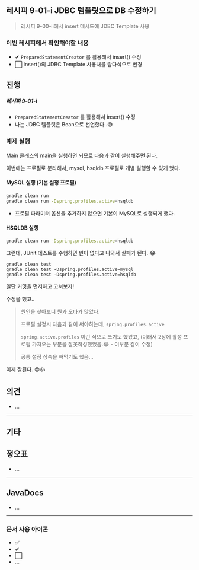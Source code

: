 ## 레시피 9-01-i JDBC 템플릿으로 DB 수정하기

> 레시피 9-00-ii에서 insert 메서드에 JDBC Template 사용
>

### 이번 레시피에서 확인해야할  내용

* ✔ `PreparedStatementCreator` 를 활용해서 insert() 수정
* ⬜  insert()의 JDBC Template 사용처를 람다식으로 변경



## 진행

##### 레시피 9-01-i

* `PreparedStatementCreator` 를 활용해서 insert() 수정
* 나는 JDBC 템플릿은 Bean으로 선언했다..😅





### 예제 실행

Main 클래스의 main을 실행하면 되므로 다음과 같이 실행해주면 된다.

이번에는 프로필로 분리해서, mysql, hsqldb 프로필로 개별 실행할 수 있게 했다.

#### MySQL 실행 (기본 설정 프로필)

```bash
gradle clean run
gradle clean run -Dspring.profiles.active=hsqldb
```

* 프로필 파라미터 옵션을 추가하지 않으면 기본이 MySQL로 실행되게 했다.



#### HSQLDB 실행 

```bash
gradle clean run -Dspring.profiles.active=hsqldb
```



그런데, JUnit 테스트를 수행하면 빈이 없다고 나와서 실패가 된다. 😂

```
gradle clean test
gradle clean test -Dspring.profiles.active=mysql
gradle clean test -Dspring.profiles.active=hsqldb
```

일단 커밋을 먼저하고 고쳐보자!

수정을 했고..

> 원인을 찾아보니 뭔가 오타가 많았다.
>
> 프로필 설정시 다음과 같이 써야하는데, `spring.profiles.active`
>
> `spring.active.profiles` 이런 식으로 쓰기도 했었고, (이래서 2장에 활성 프로필 가져오는 부분을 잘못작성했었음.😂 - 이부분 같이 수정)
>
> 공통 설정 상속을 빼먹기도 했음...

이제 잘된다. 😊👍






## 의견

* ...



---

## 기타







## 정오표

* ...
  


---

## JavaDocs

* ...



---

### 문서 사용 아이콘

* ✅
* ✔
* ⬜
* ...

